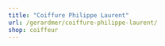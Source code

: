 ```yaml
---
title: "Coiffure Philippe Laurent"
url: /gerardmer/coiffure-philippe-laurent/
shop: coiffeur
---
```

